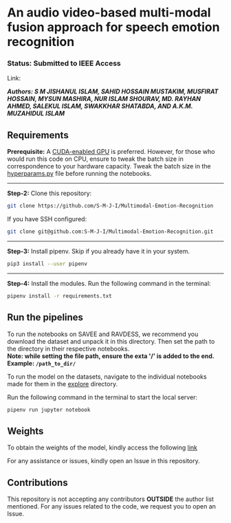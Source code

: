 # An audio video-based multi-modal fusion approach for speech emotion recognition 

### Status: Submitted to IEEE Access
Link: 

***Authors: S M JISHANUL ISLAM, SAHID HOSSAIN MUSTAKIM, MUSFIRAT HOSSAIN, MYSUN
MASHIRA, NUR ISLAM SHOURAV, MD. RAYHAN AHMED, SALEKUL ISLAM, SWAKKHAR SHATABDA, AND A.K.M. MUZAHIDUL ISLAM***

## Requirements

**Prerequisite:** A [CUDA-enabled GPU](https://gist.github.com/standaloneSA/99788f30466516dbcc00338b36ad5acf) is preferred. However, for those who would run this code on CPU, ensure to tweak the batch size in correspondence to your hardware capacity. Tweak the batch size in the [hyperparams.py](./src/utils/configs/hyperparams.py) file before running the notebooks.

<hr/>

**Step-2:** Clone this repository:
```sh
git clone https://github.com/S-M-J-I/Multimodal-Emotion-Recognition
```

If you have SSH configured:
```sh
git clone git@github.com:S-M-J-I/Multimodal-Emotion-Recognition.git
```

<hr/>

**Step-3:** Install pipenv. Skip if you already have it in your system.
```sh
pip3 install --user pipenv
```
<hr/>

**Step-4:** Install the modules. Run the following command in the terminal:
```sh
pipenv install -r requirements.txt
```


## Run the pipelines

To run the notebooks on SAVEE and RAVDESS, we recommend you download the dataset and unpack it in this directory. Then set the path to the directory in their respective notebooks.\
**Note: while setting the file path, ensure the exta '/' is added to the end. Example: `/path_to_dir/`**

To run the model on the datasets, navigate to the individual notebooks made for them in the [explore](./explore/) directory.

Run the following command in the terminal to start the local server:
```sh
pipenv run jupyter notebook
```

## Weights
To obtain the weights of the model, kindly access the following [link](https://drive.google.com/drive/folders/141iQxVmjnL0zsWhjmakI6stK2CdoeRln?usp=sharing)

For any assistance or issues, kindly open an Issue in this repository.


## Contributions

This repository is not accepting any contributors **OUTSIDE** the author list mentioned. For any issues related to the code, we request you to open an Issue.